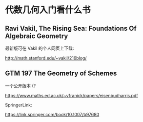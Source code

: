 # 代数几何入门看什么书

## Ravi Vakil, The Rising Sea: Foundations Of Algebraic Geometry

最新版可在 Vakil 的个人网页上下载:

http://math.stanford.edu/~vakil/216blog/

## GTM 197 The Geometry of Schemes

一个公开版本 (?

https://www.maths.ed.ac.uk/~v1ranick/papers/eisenbudharris.pdf

SpringerLink:

https://link.springer.com/book/10.1007/b97680

